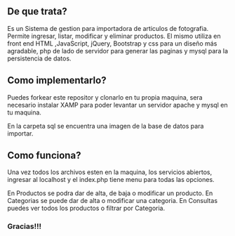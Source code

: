 
## De que trata?

Es un Sistema de gestion para importadora de articulos de fotografia.
Permite ingresar, listar, modificar y eliminar productos.
El mismo utiliza en front end HTML ,JavaScript, jQuery, Bootstrap  y css para un diseño más agradable, php de lado de servidor para generar las paginas y mysql para la persistencia de datos.

## Como implementarlo?

Puedes forkear este repositor y clonarlo en tu propia maquina, sera necesario instalar XAMP para poder levantar un servidor apache y mysql en tu maquina.

En la carpeta sql se encuentra una imagen de la base de datos para importar.




## Como funciona?
Una vez todos los archivos esten en la maquina, los servicios abiertos, ingresar al localhost y el index.php tiene menu para todas las opciones.

En Productos se podra dar de alta, de baja o modificar un producto.
En Categorias se puede dar de alta  o modificar una categoria.
En Consultas puedes ver todos los productos o filtrar por Categoria.


### Gracias!!!